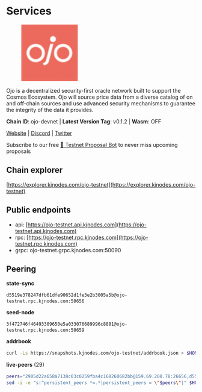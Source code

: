 # Services

<figure><img src="https://raw.githubusercontent.com/kj89/cosmos-images/main/logos/ojo.png" width="150" alt=""><figcaption></figcaption></figure>

Ojo is a decentralized security-first oracle network built  to support the Cosmos Ecosystem. Ojo will source price data  from a diverse catalog of on and off-chain sources and use  advanced security mechanisms to guarantee the integrity of the data it provides.

**Chain ID**: ojo-devnet | **Latest Version Tag**: v0.1.2 | **Wasm**: OFF

[Website](https://ojo.network) | [Discord](https://discord.gg/fd8Yrex8nC) | [Twitter](https://twitter.com/ojo_network)



Subscribe to our free [🤖 Testnet Proposal Bot](https://t.me/kjnodes_testnet_proposal_bot) to never miss upcoming proposals


## Chain explorer
[https://explorer.kjnodes.com/ojo-testnet](https://explorer.kjnodes.com/ojo-testnet)

## Public endpoints

* api: [https://ojo-testnet.api.kjnodes.com](https://ojo-testnet.api.kjnodes.com)
* rpc: [https://ojo-testnet.rpc.kjnodes.com](https://ojo-testnet.rpc.kjnodes.com)
* grpc: ojo-testnet.grpc.kjnodes.com:50090

## Peering

**state-sync**

```text
d5519e378247dfb61dfe90652d1fe3e2b3005a5b@ojo-testnet.rpc.kjnodes.com:50656
```

**seed-node**

```text
3f472746f46493309650e5a033076689996c8881@ojo-testnet.rpc.kjnodes.com:50659
```

**addrbook**
```bash
curl -Ls https://snapshots.kjnodes.com/ojo-testnet/addrbook.json > $HOME/.ojo/config/addrbook.json
```

**live-peers** (29)
```bash
peers="2905d22a658a7138c03c0259fba4c168260682bb@159.69.208.78:26656,d5519e378247dfb61dfe90652d1fe3e2b3005a5b@65.109.68.190:50656,0c89a312b6fc88661ff78642eb04defd29bd7e9c@65.108.98.124:60466,239caa37cb0f131b01be8151631b649dc700cd97@95.217.200.36:46656,98981d7eef057a01274473363addb7f0b17e06fa@84.21.171.25:26656,ae3621c022cddc8c05d7640c14147d257746fb74@185.215.166.73:26656,da369d44c00dba309237b21391806504353d188f@194.163.187.175:50656,d2489830a5e91ec214edfc54756512e4f89f2609@65.109.92.79:12656,c735f993287716ca1c358e9fe104dc570cf2ef3c@176.37.119.156:26694,5c2a752c9b1952dbed075c56c600c3a79b58c395@95.214.52.139:27226,39e879a31a54215882647fb7299464036e322f50@65.109.65.163:21656,446bf9b0ef6ea1b50c682f4f3427f46b9a70d5b3@65.109.116.204:21656,cf2de6fcee7dd1e7bbe3413e9c182481f49eede0@65.108.9.164:21656,46be755bb7f34a6f4722713e40c9786266654396@38.242.237.125:26656,a876f7cda5f1ddd16aa271ec43cba750c0ba32c4@77.37.176.99:26656,41d974f9a97209a401546a61ea2638a0f8071d79@178.18.252.10:26656,c2f1a2474219cdd314e271429b415732261ebaa3@148.251.19.197:26666,9bcec17faba1b8f6583d37103f20bd9b968ac857@38.146.3.230:21656,0a54815282d06cd10ce30b5ba3f9721c6ca1b600@135.181.33.42:50656,1b81440d84a2746af6fba80c1a3a091f298f7a7a@185.206.214.254:26656,11bb322f6396a1ca67717cf162385ed250503e28@154.12.253.123:36656,5461b1ff958615ab65b97a788774c557921e72ec@89.117.57.201:19656,ed367ee00b2155c743be6f5b635de6e7ea5acc64@149.202.73.104:11356,b133dde2713a216a017399920419fcb1e084cdb2@136.243.88.91:7330,dd100ed6f1046f8db6d1d7ad04ed6253f935e9b2@176.118.198.128:26656,f63f353c1e8b47b6fe1cbbda91b5a91673c155b3@89.163.132.156:36656,66b140833cba7cadd92d544088d735e219adbf01@65.108.226.183:21656,371f313df7f79b34d65f026769a3e0c3e77127eb@45.137.67.238:26656,ade4d8bc8cbe014af6ebdf3cb7b1e9ad36f412c0@176.9.82.221:21656"
sed -i -e "s|^persistent_peers *=.*|persistent_peers = \"$peers\"|" $HOME/.ojo/config/config.toml
```
